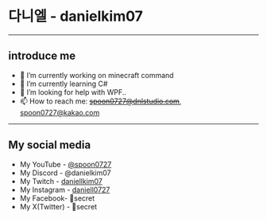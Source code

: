 # 다니엘 - danielkim07
------------------------
## introduce me
- 🔭 I’m currently working on minecraft command
- 🌱 I’m currently learning C#
- 🤔 I’m looking for help with WPF..
- 📫 How to reach me: ~~spoon0727@dnlstudio.com~~, spoon0727@kakao.com
------------------------
## My social media
- My YouTube - [@spoon0727](https://youtube.com/@spoon0727)
- My Discord - @danielkim07
- My Twitch - [daniellkim07](https://twitch.tv/daniellkim07)
- My Instagram - [daniell0727](https://www.instagram.com/daniell0727)
- My Facebook- 🤫secret
- My X(Twitter) - 🤫secret

<!--
**danielkim07/danielkim07** is a ✨ _special_ ✨ repository because its `README.md` (this file) appears on your GitHub profile.

Here are some ideas to get you started:

- 🔭 I’m currently working on ...
- 🌱 I’m currently learning ...
- 👯 I’m looking to collaborate on ...
- 🤔 I’m looking for help with ...
- 💬 Ask me about ...
- 📫 How to reach me: ...
- 😄 Pronouns: ...
- ⚡ Fun fact: ...
-->
